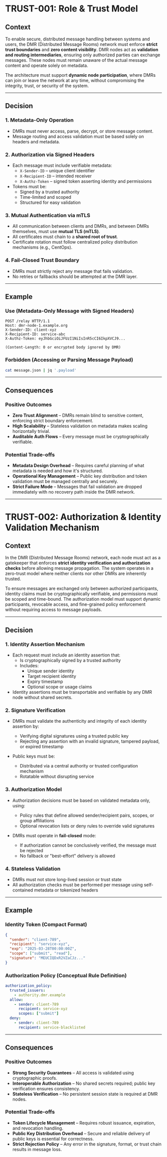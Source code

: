 # TRUST-001: Role & Trust Model

## Context

To enable secure, distributed message handling between systems and users, the DMR (Distributed Message Rooms) network must enforce **strict trust boundaries** and **zero content visibility**. DMR nodes act as **validation and routing intermediaries**, ensuring only authorized parties can exchange messages. These nodes must remain unaware of the actual message content and operate solely on metadata.

The architecture must support **dynamic node participation**, where DMRs can join or leave the network at any time, without compromising the integrity, trust, or security of the system.

---

## Decision

### 1. Metadata-Only Operation

- DMRs must never access, parse, decrypt, or store message content.
- Message routing and access validation must be based solely on headers and metadata.

### 2. Authorization via Signed Headers

- Each message must include verifiable metadata:
  - `X-Sender-ID` – unique client identifier
  - `X-Recipient-ID` – intended receiver
  - `X-Authz-Token` – signed token asserting identity and permissions
- Tokens must be:
  - Signed by a trusted authority
  - Time-limited and scoped
  - Structured for easy validation

### 3. Mutual Authentication via mTLS

- All communication between clients and DMRs, and between DMRs themselves, must use **mutual TLS (mTLS)**.
- All certificates must chain to a **shared root of trust**.
- Certificate rotation must follow centralized policy distribution mechanisms (e.g., CentOps).

### 4. Fail-Closed Trust Boundary

- DMRs must strictly reject any message that fails validation.
- No retries or fallbacks should be attempted at the DMR layer.

---

## Example

### Use (Metadata-Only Message with Signed Headers)

```http
POST /relay HTTP/1.1
Host: dmr-node-1.example.org
X-Sender-ID: client-xyz
X-Recipient-ID: service-abc
X-Authz-Token: eyJhbGciOiJFUzI1NiIsInR5cCI6IkpXVCJ9...

(Content-Length: 0 or encrypted body ignored by DMR)
```

### Forbidden (Accessing or Parsing Message Payload)

```bash
cat message.json | jq '.payload'
```

---

## Consequences

### **Positive Outcomes**

- **Zero Trust Alignment** – DMRs remain blind to sensitive content, enforcing strict boundary enforcement.
- **High Scalability** – Stateless validation on metadata makes scaling horizontally trivial.
- **Auditable Auth Flows** – Every message must be cryptographically verifiable.

### **Potential Trade-offs**

- **Metadata Design Overhead** – Requires careful planning of what metadata is needed and how it's structured.
- **Operational Key Management** – Public key distribution and token validation must be managed centrally and securely.
- **Strict Failure Mode** – Messages that fail validation are dropped immediately with no recovery path inside the DMR network.

---

# TRUST-002: Authorization & Identity Validation Mechanism

## Context

In the DMR (Distributed Message Rooms) network, each node must act as a gatekeeper that enforces **strict identity verification and authorization checks** before allowing message propagation. The system operates in a zero-trust model where neither clients nor other DMRs are inherently trusted.

To ensure messages are exchanged only between authorized participants, identity claims must be cryptographically verifiable, and permissions must be scoped and time-bound. The authorization model must support dynamic participants, revocable access, and fine-grained policy enforcement without requiring access to message payloads.

---

## Decision

### 1. Identity Assertion Mechanism

- Each request must include an identity assertion that:
  - Is cryptographically signed by a trusted authority
  - Includes:
    - Unique sender identity
    - Target recipient identity
    - Expiry timestamp
    - Optional scope or usage claims
- Identity assertions must be transportable and verifiable by any DMR node without shared secrets.

### 2. Signature Verification

- DMRs must validate the authenticity and integrity of each identity assertion by:
  - Verifying digital signatures using a trusted public key
  - Rejecting any assertion with an invalid signature, tampered payload, or expired timestamp

- Public keys must be:
  - Distributed via a central authority or trusted configuration mechanism
  - Rotatable without disrupting service

### 3. Authorization Model

- Authorization decisions must be based on validated metadata only, using:
  - Policy rules that define allowed sender/recipient pairs, scopes, or group affiliations
  - Optional revocation lists or deny rules to override valid signatures

- DMRs must operate in **fail-closed** mode:
  - If authorization cannot be conclusively verified, the message must be rejected
  - No fallback or "best-effort" delivery is allowed

### 4. Stateless Validation

- DMRs must not store long-lived session or trust state
- All authorization checks must be performed per message using self-contained metadata or tokenized headers

---

## Example

### Identity Token (Compact Format)

```json
{
  "sender": "client-789",
  "recipient": "service-xyz",
  "exp": "2025-03-28T00:00:00Z",
  "scope": ["submit", "read"],
  "signature": "MEUCIQDxR2VZaCJz..."
}
```

### Authorization Policy (Conceptual Rule Definition)

```yaml
authorization_policy:
  trusted_issuers:
    - authority.dmr.example
  allow:
    - sender: client-789
      recipient: service-xyz
      scopes: ["submit"]
  deny:
    - sender: client-789
      recipient: service-blacklisted
```

---

## Consequences

### **Positive Outcomes**

- **Strong Security Guarantees** – All access is validated using cryptographic proofs.
- **Interoperable Authorization** – No shared secrets required; public key verification ensures consistency.
- **Stateless Verification** – No persistent session state is required at DMR nodes.

### **Potential Trade-offs**

- **Token Lifecycle Management** – Requires robust issuance, expiration, and revocation handling.
- **Public Key Distribution Overhead** – Secure and reliable delivery of public keys is essential for correctness.
- **Strict Rejection Policy** – Any error in the signature, format, or trust chain results in message loss.

